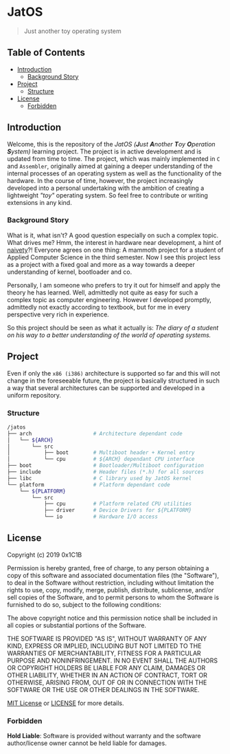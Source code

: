 # JatOS
> Just another toy operating system

## Table of Contents

- [Introduction](#introduction)
  - [Background Story](#background-story)
- [Project](#project)
  - [Structure](#structure)
- [License](#license)
  - [Forbidden](#forbidden)
  
## Introduction
Welcome, this is the repository of the *JatOS (**J**ust **A**nother **T**oy **O**peration **S**ystem)* learning project. The project is in active development and is updated from time to time.
The project, which was mainly implemented in `C` and `Assembler`, originally aimed at gaining a deeper understanding of the internal
processes of an operating system as well as the functionality of the hardware.
In the course of time, however, the project increasingly developed into a personal undertaking with the ambition of creating
a lightweight *"toy"* operating system. So feel free to contribute or writing extensions in any kind.

### Background Story
What is it, what isn't? A good question especially on such a complex topic. What drives me? Hmm, the interest in hardware near development, a hint of [naivety](https://wiki.osdev.org/Beginner_Mistakes)?! Everyone agrees on one thing: A mammoth project for a student of Applied Computer Science in the third semester. Now I see this project less as a project with a fixed goal and more as a way towards a deeper understanding of kernel, bootloader and co.

Personally, I am someone who prefers to try it out for himself and apply the theory he has learned. Well, admittedly not quite as easy for such a complex topic as computer engineering. However I developed promptly, admittedly not exactly according to textbook, but for me in every perspective very rich in experience.

So this project should be seen as what it actually is: *The diary of a student on his way to a better understanding of the world of operating systems.*

## Project
Even if only the `x86 (i386)` architecture is supported so far and this will not change in the foreseeable future,
the project is basically structured in such a way that several architectures can be supported and developed in a uniform repository.

### Structure
```bash
/jatos
├── arch                    # Architecture dependant code
│   └── ${ARCH}
│       └── src
│           ├── boot        # Multiboot header + Kernel entry
│           └── cpu         # ${ARCH} dependant CPU interface
├── boot                    # Bootloader/Multiboot configuration
├── include                 # Header files (*.h) for all sources
├── libc                    # C library used by JatOS kernel
└── platform                # Platform dependant code
    └── ${PLATFORM}
        └── src
            ├── cpu         # Platform related CPU utilities
            ├── driver      # Device Drivers for ${PLATFORM}
            └── io          # Hardware I/O access
```

## License

Copyright (c) 2019 0x1C1B

Permission is hereby granted, free of charge, to any person obtaining a copy
of this software and associated documentation files (the "Software"), to deal
in the Software without restriction, including without limitation the rights
to use, copy, modify, merge, publish, distribute, sublicense, and/or sell
copies of the Software, and to permit persons to whom the Software is
furnished to do so, subject to the following conditions:

The above copyright notice and this permission notice shall be included in all
copies or substantial portions of the Software.

THE SOFTWARE IS PROVIDED "AS IS", WITHOUT WARRANTY OF ANY KIND, EXPRESS OR
IMPLIED, INCLUDING BUT NOT LIMITED TO THE WARRANTIES OF MERCHANTABILITY,
FITNESS FOR A PARTICULAR PURPOSE AND NONINFRINGEMENT. IN NO EVENT SHALL THE
AUTHORS OR COPYRIGHT HOLDERS BE LIABLE FOR ANY CLAIM, DAMAGES OR OTHER
LIABILITY, WHETHER IN AN ACTION OF CONTRACT, TORT OR OTHERWISE, ARISING FROM,
OUT OF OR IN CONNECTION WITH THE SOFTWARE OR THE USE OR OTHER DEALINGS IN THE
SOFTWARE.

[MIT License](https://opensource.org/licenses/MIT) or [LICENSE](LICENSE) for
more details.

### Forbidden

**Hold Liable**: Software is provided without warranty and the software
author/license owner cannot be held liable for damages.
